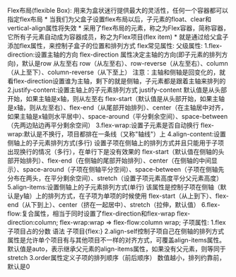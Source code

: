 Flex布局(flexible Box):
    用来为盒状迷行提供最大的灵活性，任何一个容器都可以指定flex布局
    * 当我们为父盒子设置flex布局以后，子元素的float、clear和vertical-align属性将失效
    * 采用了flex布局的元素，称之为Flex容器，简称容器，它所有子元素自动成为容器成员，称之为Flex项目(flex item)
    * 就是通过给父盒子添加flex属性，来控制子盒子的位置和排列方式
flex常见属性:
  父级属性:
    1.flex-direction:设置主轴的方向
        flex-direction 属性决定主轴的方向(即子元素的排列方向)，默认是row 从左至右
        row（从左至右）、row-reverse（从左至右）、column（从上至下）、column-reverse（从下至上）
      注意：主轴和侧轴是回变化的，就看flex-direction设置谁为主轴，剩下的就是侧轴，子元素都是跟着主轴来排列的
    2.justify-content:设置主轴上的子元素排列方式
        justify-content 默认值是从头部开始，如果主轴是x轴，则从左至右
        flex-start（默认值是从头部开始，如果主轴是x轴，则从左至右）、flex-end（从尾部开始排列）、center（在主轴居中对齐，如果主轴是x轴则水平居中）、space-around（平分剩余空间）、space-between（先两边贴边再平分剩余空间）
    3.flex-wrap:设置子元素是否自动换行
        flex-wrap:默认是不换行，项目都排在一条线（又称"轴线"）上
    4.align-content:设置侧轴上的子元素排列方式(多行)
        设置子项在侧轴上的排列方式并且只能用于子项出现换行的情况（多行），在单行下是没有效果的
        flex-start（默认值在侧轴的头部开始排列）、flex-end（在侧轴的尾部开始排列）、center（在侧轴的中间显示）、space-around（子项在侧轴平分空间）、space-between（子项在侧轴先分布在两头，在平分剩余空间）、stretch（设置子项元素高度平分父元素高度）
    5.align-items:设置侧轴上的子元素排列方式(单行)
        该属性是控制子项在侧轴（默认是y轴）上的排列方式，在子项为单项的时候使用
        flex-start（从上到下）、flex-end（从下到上）、center（挤在一起居中）、stretch（拉伸，默认值）
    6.flex-flow:复合属性，相当于同时设置了flex-direction和flex-wrap
        flex-direction:column; flex-wrap:wrap => flex-flow:column wrap;
  子项属性:
    1.flex子项目占的分数
        语法 子项目{flex:<number>}
    2.align-self控制子项自己在侧轴的排列方式
        属性是允许单个项目有与其他项目不一样的对齐方式，可覆盖align-items属性。默认值是auto，表示继承父元素的align-items属性，如果没有父元素，则等同于stretch
    3.order属性定义子项的排列顺序（前后顺序）
        数值越小，排列约靠前，默认是0
